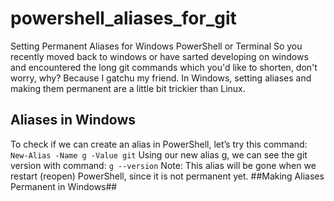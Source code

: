 # powershell_aliases_for_git
Setting Permanent Aliases for Windows PowerShell or Terminal
So you recently moved back to windows or have sarted developing on windows and 
encountered the long git commands which you'd like to shorten, don't worry, why? Because I gatchu my friend.
In Windows, setting aliases and making them permanent are a little bit trickier than Linux.
## Aliases in Windows ##
To check if we can create an alias in PowerShell, let’s try this command:
`New-Alias -Name g -Value git`
Using our new alias g, we can see the git version with command:
`g --version`
Note: This alias will be gone when we restart (reopen) PowerShell, since it is not permanent yet.
##Making Aliases Permanent in Windows##
